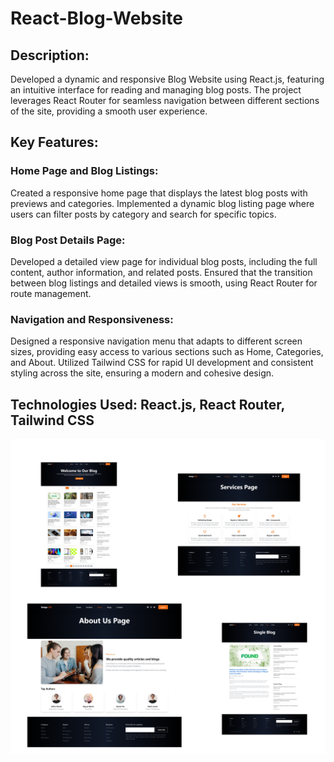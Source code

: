 # React-Blog-Website

## Description: 
  Developed a dynamic and responsive Blog Website using React.js, featuring an intuitive interface for reading and managing blog posts. The project leverages React Router for seamless navigation between different sections of the site, providing a smooth user experience.
## Key Features:
### Home Page and Blog Listings:
  Created a responsive home page that displays the latest blog posts with previews and categories.
  Implemented a dynamic blog listing page where users can filter posts by category and search for specific topics.
### Blog Post Details Page:
  Developed a detailed view page for individual blog posts, including the full content, author information, and related posts.
  Ensured that the transition between blog listings and detailed views is smooth, using React Router for route management.
### Navigation and Responsiveness:
  Designed a responsive navigation menu that adapts to different screen sizes, providing easy access to various sections such as Home, Categories, and About.
  Utilized Tailwind CSS for rapid UI development and consistent styling across the site, ensuring a modern and cohesive design.
## Technologies Used: React.js, React Router, Tailwind CSS

![project](./src/assets/react-blog-website.jpg)


